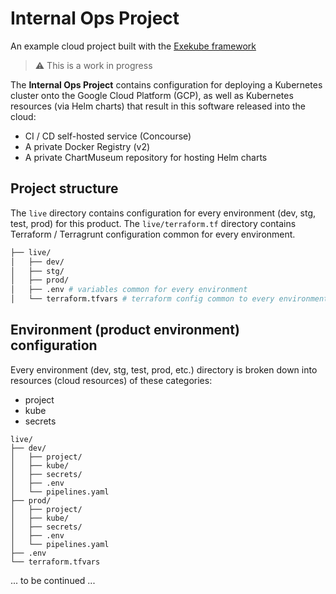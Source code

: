 # Internal Ops Project

An example cloud project built with the [Exekube framework](https://github.com/exekube/exekube)

>  :warning:  This is a work in progress


The **Internal Ops Project** contains configuration for deploying a Kubernetes cluster onto the Google Cloud Platform (GCP), as well as Kubernetes resources (via Helm charts) that result in this software released into the cloud:

- CI / CD self-hosted service (Concourse)
- A private Docker Registry (v2)
- A private ChartMuseum repository for hosting Helm charts

## Project structure

The `live` directory contains configuration for every environment (dev, stg, test, prod) for this product. The `live/terraform.tf` directory contains Terraform / Terragrunt configuration common for every environment.

```sh
├── live/
│   ├── dev/
│   ├── stg/
│   ├── prod/
│   ├── .env # variables common for every environment
│   └── terraform.tfvars # terraform config common to every environment
```

## Environment (product environment) configuration

Every environment (dev, stg, test, prod, etc.) directory is broken down into resources (cloud resources) of these categories:

- project
- kube
- secrets

```
live/
├── dev/
│   ├── project/
│   ├── kube/
│   ├── secrets/
│   ├── .env
│   └── pipelines.yaml
├── prod/
│   ├── project/
│   ├── kube/
│   ├── secrets/
│   ├── .env
│   └── pipelines.yaml
├── .env
└── terraform.tfvars
```

... to be continued ...
